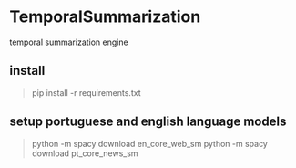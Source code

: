 # TemporalSummarization
temporal summarization engine

## install
  > pip install -r requirements.txt

## setup portuguese and english language models

  > python -m spacy download en_core_web_sm
  > python -m spacy download pt_core_news_sm

